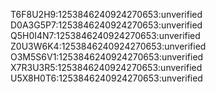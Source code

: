 

T6F8U2H9:1253846240924270653:unverified
D0A3G5P7:1253846240924270653:unverified
Q5H0I4N7:1253846240924270653:unverified
Z0U3W6K4:1253846240924270653:unverified
O3M5S6V1:1253846240924270653:unverified
X7R3U3R5:1253846240924270653:unverified
U5X8H0T6:1253846240924270653:unverified